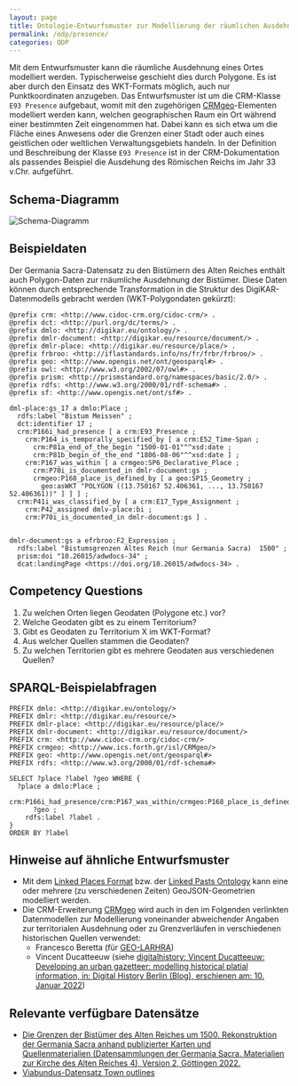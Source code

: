 ```yaml
---
layout: page
title: Ontologie-Entwurfsmuster zur Modellierung der räumlichen Ausdehnung eines Ortes
permalink: /odp/presence/
categories: ODP
---
```


Mit dem Entwurfsmuster kann die räumliche Ausdehnung eines Ortes modelliert werden. Typischerweise geschieht dies durch Polygone. Es ist aber durch den Einsatz des WKT-Formats möglich, auch nur Punktkoordinaten anzugeben. Das Entwurfsmuster ist um die CRM-Klasse `E93 Presence` aufgebaut, womit mit den zugehörigen [CRMgeo](https://www.cidoc-crm.org/crmgeo/)-Elementen modelliert werden kann, welchen geographischen Raum ein Ort während einer bestimmten Zeit eingenommen hat. Dabei kann es sich etwa um die Fläche eines Anwesens oder die Grenzen einer Stadt oder auch eines geistlichen oder weltlichen Verwaltungsgebiets handeln. In der Definition und Beschreibung der Klasse `E93 Presence` ist in der CRM-Dokumentation als passendes Beispiel die Ausdehung des Römischen Reichs im Jahr 33 v.Chr. aufgeführt.


## Schema-Diagramm

![Schema-Diagramm](/DigiKAR-Ontology-Design/img/dmlo-place-presence.svg)

## Beispieldaten

Der Germania Sacra-Datensatz zu den Bistümern des Alten Reiches enthält auch Polygon-Daten zur rnäumliche Ausdehnung der Bistümer. Diese Daten können durch entsprechende Transformation in die Struktur des DigiKAR-Datenmodells gebracht werden (WKT-Polygondaten gekürzt):

```turtle
@prefix crm: <http://www.cidoc-crm.org/cidoc-crm/> .
@prefix dct: <http://purl.org/dc/terms/> .
@prefix dmlo: <http://digikar.eu/ontology/> .
@prefix dmlr-document: <http://digikar.eu/resource/document/> .
@prefix dmlr-place: <http://digikar.eu/resource/place/> .
@prefix frbroo: <http://iflastandards.info/ns/fr/frbr/frbroo/> .
@prefix geo: <http://www.opengis.net/ont/geosparql#> .
@prefix owl: <http://www.w3.org/2002/07/owl#> .
@prefix prism: <http://prismstandard.org/namespaces/basic/2.0/> .
@prefix rdfs: <http://www.w3.org/2000/01/rdf-schema#> .
@prefix sf: <http://www.opengis.net/ont/sf#> .

dml-place:gs_17 a dmlo:Place ;
  rdfs:label "Bistum Meissen" ;
  dct:identifier 17 ;
  crm:P166i_had_presence [ a crm:E93_Presence ;
    crm:P164_is_temporally_specified_by [ a crm:E52_Time-Span ;
      crm:P81a_end_of_the_begin "1500-01-01"^^xsd:date ;
      crm:P81b_begin_of_the_end "1806-08-06"^^xsd:date ] ;
    crm:P167_was_within [ a crmgeo:SP6_Declarative_Place ;
      crm:P70i_is_documented_in dmlr-document:gs ;
      crmgeo:P168_place_is_defined_by [ a geo:SP15_Geometry ;
        geo:asWKT "POLYGON ((13.750167 52.406361, ..., 13.750167 52.406361))" ] ] ] ;
  crm:P41i_was_classified_by [ a crm:E17_Type_Assignment ;
    crm:P42_assigned dmlv-place:bi ;
    crm:P70i_is_documented_in dmlr-document:gs ] .
    
    
dmlr-document:gs a efrbroo:F2_Expression ;
  rdfs:label "Bistumsgrenzen Altes Reich (nur Germania Sacra)  1500" ;
  prism:doi "10.26015/adwdocs-34" ;
  dcat:landingPage <https://doi.org/10.26015/adwdocs-34> .

```


## Competency Questions

1. Zu welchen Orten liegen Geodaten (Polygone etc.) vor?
2. Welche Geodaten gibt es zu einem Territorium?
3. Gibt es Geodaten zu Territorium X im WKT-Format?
4. Aus welcher Quellen stammen die Geodaten?
5. Zu welchen Territorien gibt es mehrere Geodaten aus verschiedenen Quellen?


## SPARQL-Beispielabfragen

```sparql
PREFIX dmlo: <http://digikar.eu/ontology/>
PREFIX dmlr: <http://digikar.eu/resource/>
PREFIX dmlr-place: <http://digikar.eu/resource/place/>
PREFIX dmlr-document: <http://digikar.eu/resource/document/>
PREFIX crm: <http://www.cidoc-crm.org/cidoc-crm/>
PREFIX crmgeo: <http://www.ics.forth.gr/isl/CRMgeo/>
PREFIX geo: <http://www.opengis.net/ont/geosparql#>
PREFIX rdfs: <http://www.w3.org/2000/01/rdf-schema#>

SELECT ?place ?label ?geo WHERE {
  ?place a dmlo:Place ;
    crm:P166i_had_presence/crm:P167_was_within/crmgeo:P168_place_is_defined_by/geo:asWKT 
      ?geo ;
    rdfs:label ?label .
}
ORDER BY ?label
```


## Hinweise auf ähnliche Entwurfsmuster

- Mit dem [Linked Places Format](https://github.com/LinkedPasts/linked-places-format) bzw. der [Linked Pasts Ontology](https://github.com/LinkedPasts/linked-pasts-ontology) kann eine oder mehrere (zu verschiedenen Zeiten) GeoJSON-Geometrien modelliert werden.  
- Die CRM-Erweiterung [CRMgeo](https://www.cidoc-crm.org/crmgeo/home-5) wird auch in den im Folgenden verlinkten Datenmodellen zur Modellierung voneinander abweichender Angaben zur territorialen Ausdehnung oder zu Grenzverläufen in verschiedenen historischen Quellen verwendet: 
  - Francesco Beretta (für [GEO-LARHRA](http://geo-larhra.org/))
  - Vincent Ducatteeuw (siehe [digitalhistory: Vincent Ducatteeuw: Developing an urban gazetteer: modelling historical platial information, in: Digital History Berlin (Blog), erschienen am: 10. Januar 2022](https://dhistory.hypotheses.org/1055))



## Relevante verfügbare Datensätze

- [Die Grenzen der Bistümer des Alten Reiches um 1500. Rekonstruktion der Germania Sacra anhand publizierter Karten und Quellenmaterialien (Datensammlungen der Germania Sacra. Materialien zur Kirche des Alten Reiches 4), Version 2, Göttingen 2022.](https://doi.org/10.26015/adwdocs-34)
- [Viabundus-Datensatz Town outlines](http://www.landesgeschichte.uni-goettingen.de/handelsstrassen/index.php#download)



